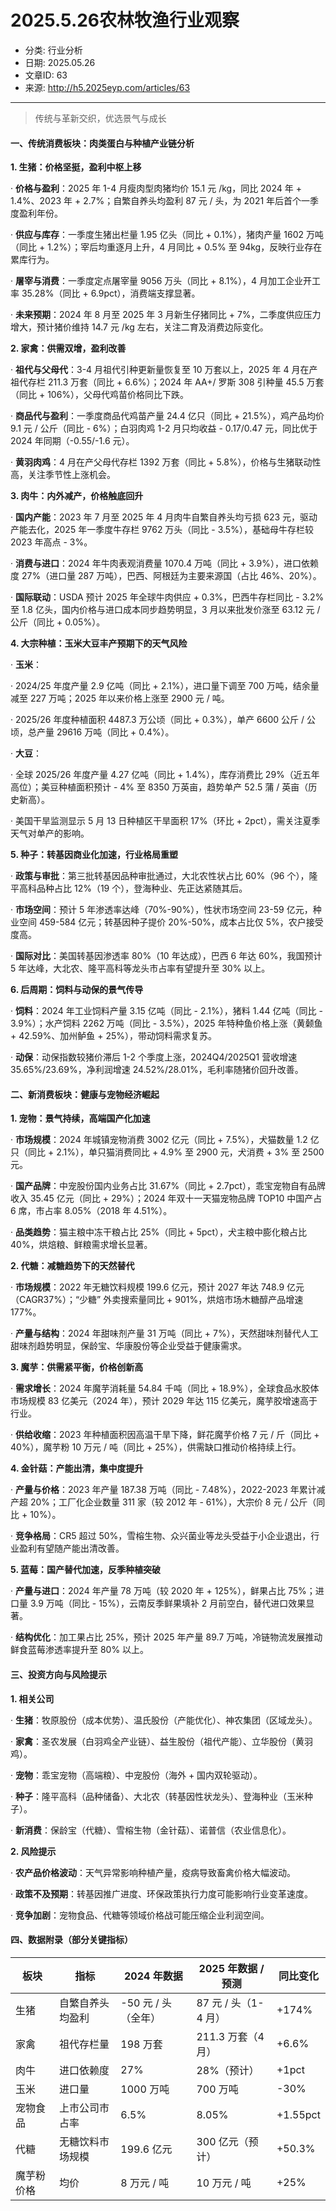 # 2025.5.26农林牧渔行业观察

- 分类: 行业分析
- 日期: 2025.05.26
- 文章ID: 63
- 来源: http://h5.2025eyp.com/articles/63

---

> 传统与革新交织，优选景气与成长

#### **一、传统消费板块：肉类蛋白与种植产业链分析**

**1. 生猪：价格坚挺，盈利中枢上移**

· **价格与盈利**：2025 年 1-4 月瘦肉型肉猪均价 15.1 元 /kg，同比 2024 年 + 1.4%、2023 年 + 2.7%；自繁自养头均盈利 87 元 / 头，为 2021 年后首个一季度盈利年份。

· **供应与库存**：一季度生猪出栏量 1.95 亿头（同比 + 0.1%），猪肉产量 1602 万吨（同比 + 1.2%）；宰后均重逐月上升，4 月同比 + 0.5% 至 94kg，反映行业存在累库行为。

· **屠宰与消费**：一季度定点屠宰量 9056 万头（同比 + 8.1%），4 月加工企业开工率 35.28%（同比 + 6.9pct），消费端支撑显著。

· **未来预期**：2024 年 8 月至 2025 年 3 月新生仔猪同比 + 7%，二季度供应压力增大，预计猪价维持 14.7 元 /kg 左右，关注二育及消费边际变化。

**2. 家禽：供需双增，盈利改善**

· **祖代与父母代**：3-4 月祖代引种更新量恢复至 10 万套以上，2025 年 4 月在产祖代存栏 211.3 万套（同比 + 6.6%）；2024 年 AA+/ 罗斯 308 引种量 45.5 万套（同比 + 106%），父母代鸡苗价格同比下跌。

· **商品代与盈利**：一季度商品代鸡苗产量 24.4 亿只（同比 + 21.5%），鸡产品均价 9.1 元 / 公斤（同比 - 6%）；白羽肉鸡 1-2 月只均收益 - 0.17/0.47 元，同比优于 2024 年同期（-0.55/-1.6 元）。

· **黄羽肉鸡**：4 月在产父母代存栏 1392 万套（同比 + 5.8%），价格与生猪联动性高，关注季节性上涨机会。

**3. 肉牛：内外减产，价格触底回升**

· **国内产能**：2023 年 7 月至 2025 年 4 月肉牛自繁自养头均亏损 623 元，驱动产能去化，2025 年一季度牛存栏 9762 万头（同比 - 3.5%），基础母牛存栏较 2023 年高点 - 3%。

· **消费与进口**：2024 年牛肉表观消费量 1070.4 万吨（同比 + 3.9%），进口依赖度 27%（进口量 287 万吨），巴西、阿根廷为主要来源国（占比 46%、20%）。

· **国际联动**：USDA 预计 2025 年全球牛肉供应 + 0.3%，巴西牛存栏同比 - 3.2% 至 1.8 亿头，国内价格与进口成本同步趋势明显，3 月以来批发价涨至 63.12 元 / 公斤（同比 + 0.05%）。

**4. 大宗种植：玉米大豆丰产预期下的天气风险**

· **玉米**：

· 2024/25 年度产量 2.9 亿吨（同比 + 2.1%），进口量下调至 700 万吨，结余量减至 227 万吨；2025 年以来价格上涨至 2900 元 / 吨。

· 2025/26 年度种植面积 4487.3 万公顷（同比 + 0.3%），单产 6600 公斤 / 公顷，总产量 29616 万吨（同比 + 0.4%）。

· **大豆**：

· 全球 2025/26 年度产量 4.27 亿吨（同比 + 1.4%），库存消费比 29%（近五年高位）；美豆种植面积预计 - 4% 至 8350 万英亩，趋势单产 52.5 蒲 / 英亩（历史新高）。

· 美国干旱监测显示 5 月 13 日种植区干旱面积 17%（环比 + 2pct），需关注夏季天气对单产的影响。

**5. 种子：转基因商业化加速，行业格局重塑**

· **政策与审批**：第三批转基因品种审批通过，大北农性状占比 60%（96 个），隆平高科品种占比 12%（19 个），登海种业、先正达紧随其后。

· **市场空间**：预计 5 年渗透率达峰（70%-90%），性状市场空间 23-59 亿元，种业空间 459-584 亿元；转基因种子提价 20%-50%，成本占比仅 5%，农户接受度高。

· **国际对比**：美国转基因渗透率 80%（10 年达成），巴西 6 年达 60%，我国预计 5 年达峰，大北农、隆平高科等龙头市占率有望提升至 30% 以上。

**6. 后周期：饲料与动保的景气传导**

· **饲料**：2024 年工业饲料产量 3.15 亿吨（同比 - 2.1%），猪料 1.44 亿吨（同比 - 3.9%）；水产饲料 2262 万吨（同比 - 3.5%），2025 年特种鱼价格上涨（黄颡鱼 + 42.59%、加州鲈鱼 + 25%），带动饲料需求复苏。

· **动保**：动保指数较猪价滞后 1-2 个季度上涨，2024Q4/2025Q1 营收增速 35.65%/23.69%，净利润增速 24.52%/28.01%，毛利率随猪价回升改善。

#### **二、新消费板块：健康与宠物经济崛起**

**1. 宠物：景气持续，高端国产化加速**

· **市场规模**：2024 年城镇宠物消费 3002 亿元（同比 + 7.5%），犬猫数量 1.2 亿只（同比 + 2.1%），单只猫消费同比 + 4.9% 至 2900 元，犬消费 + 3% 至 2500 元。

· **国产品牌**：中宠股份国内业务占比 31.67%（同比 + 2.7pct），乖宝宠物自有品牌收入 35.45 亿元（同比 + 29%）；2024 年双十一天猫宠物品牌 TOP10 中国产占 6 席，市占率 8.05%（2018 年 4.51%）。

· **品类趋势**：猫主粮中冻干粮占比 25%（同比 + 5pct），犬主粮中膨化粮占比 40%，烘焙粮、鲜粮需求增长显著。

**2. 代糖：减糖趋势下的天然替代**

· **市场规模**：2022 年无糖饮料规模 199.6 亿元，预计 2027 年达 748.9 亿元（CAGR37%）；“少糖” 外卖搜索量同比 + 901%，烘焙市场木糖醇产品增速 177%。

· **产量与结构**：2024 年甜味剂产量 31 万吨（同比 + 7%），天然甜味剂替代人工甜味剂趋势明显，保龄宝、华康股份等企业受益于健康需求。

**3. 魔芋：供需紧平衡，价格创新高**

· **需求增长**：2024 年魔芋消耗量 54.84 千吨（同比 + 18.9%），全球食品水胶体市场规模 83 亿美元（2024 年），预计 2029 年达 115 亿美元，魔芋胶增速高于行业。

· **供给收缩**：2023 年种植面积因高温干旱下降，鲜花魔芋价格 7 元 / 斤（同比 + 40%），魔芋粉 10 万元 / 吨（同比 + 25%），供需缺口推动价格持续上行。

**4. 金针菇：产能出清，集中度提升**

· **产量与价格**：2023 年产量 187.38 万吨（同比 - 7.48%），2022-2023 年累计减产超 20%；工厂化企业数量 311 家（较 2012 年 - 61%），大宗价 8 元 / 公斤（同比 + 10%）。

· **竞争格局**：CR5 超过 50%，雪榕生物、众兴菌业等龙头受益于小企业退出，行业盈利有望随产能出清改善。

**5. 蓝莓：国产替代加速，反季种植突破**

· **产量与进口**：2024 年产量 78 万吨（较 2020 年 + 125%），鲜果占比 75%；进口量 3.9 万吨（同比 - 15%），云南反季鲜果填补 2 月前空白，替代进口效果显著。

· **结构优化**：加工果占比 25%，预计 2025 年产量 89.7 万吨，冷链物流发展推动鲜食蓝莓渗透率提升至 80% 以上。

#### **三、投资方向与风险提示**

**1. 相关公司**

· **生猪**：牧原股份（成本优势）、温氏股份（产能优化）、神农集团（区域龙头）。

· **家禽**：圣农发展（白羽鸡全产业链）、益生股份（祖代产能）、立华股份（黄羽鸡）。

· **宠物**：乖宝宠物（高端粮）、中宠股份（海外 + 国内双轮驱动）。

· **种子**：隆平高科（品种储备）、大北农（转基因性状龙头）、登海种业（玉米种子）。

· **新消费**：保龄宝（代糖）、雪榕生物（金针菇）、诺普信（农业信息化）。

**2. 风险提示**

· **农产品价格波动**：天气异常影响种植产量，疫病导致畜禽价格大幅波动。

· **政策不及预期**：转基因推广进度、环保政策执行力度可能影响行业变革速度。

· **竞争加剧**：宠物食品、代糖等领域价格战可能压缩企业利润空间。

#### **四、数据附录（部分关键指标）**

| **板块** | **指标** | **2024 年数据** | **2025 年数据 / 预测** | **同比变化** |
| --- | --- | --- | --- | --- |
| 生猪 | 自繁自养头均盈利 | -50 元 / 头（全年） | 87 元 / 头（1-4 月） | +174% |
| 家禽 | 祖代存栏量 | 198 万套 | 211.3 万套（4 月） | +6.6% |
| 肉牛 | 进口依赖度 | 27% | 28%（预计） | +1pct |
| 玉米 | 进口量 | 1000 万吨 | 700 万吨 | -30% |
| 宠物食品 | 上市公司市占率 | 6.5% | 8.05% | +1.55pct |
| 代糖 | 无糖饮料市场规模 | 199.6 亿元 | 300 亿元（预计） | +50.3% |
| 魔芋粉价格 | 均价 | 8 万元 / 吨 | 10 万元 / 吨 | +25% |
